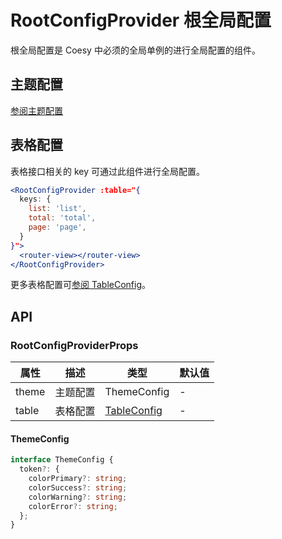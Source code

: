 # RootConfigProvider 根全局配置

根全局配置是 Coesy 中必须的全局单例的进行全局配置的组件。

## 主题配置

[参阅主题配置](../guide/theme)

## 表格配置

表格接口相关的 key 可通过此组件进行全局配置。

```jsx
<RootConfigProvider :table="{
  keys: {
    list: 'list',
    total: 'total',
    page: 'page',
  }
}">
  <router-view></router-view>
</RootConfigProvider>
```

更多表格配置可[参阅 TableConfig](./table#tableconfig)。

## API

### RootConfigProviderProps

| 属性  | 描述     | 类型                               | 默认值 |
| ----- | -------- | ---------------------------------- | ------ |
| theme | 主题配置 | ThemeConfig                        | -      |
| table | 表格配置 | [TableConfig](./table#tableconfig) | -      |

#### ThemeConfig

```ts
interface ThemeConfig {
  token?: {
    colorPrimary?: string;
    colorSuccess?: string;
    colorWarning?: string;
    colorError?: string;
  };
}
```
